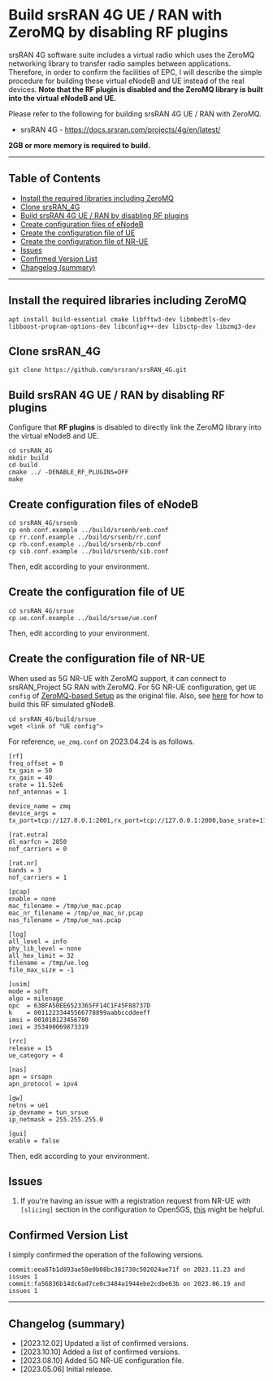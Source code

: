 # Build srsRAN 4G UE / RAN with ZeroMQ by disabling RF plugins
srsRAN 4G software suite includes a virtual radio which uses the ZeroMQ networking library to transfer radio samples between applications.
Therefore, in order to confirm the facilities of EPC, I will describe the simple procedure for building these virtual eNodeB and UE instead of the real devices.
**Note that the RF plugin is disabled and the ZeroMQ library is built into the virtual eNodeB and UE.**

Please refer to the following for building srsRAN 4G UE / RAN with ZeroMQ.
- srsRAN 4G - https://docs.srsran.com/projects/4g/en/latest/

**2GB or more memory is required to build.**

---

<a id="toc"></a>

## Table of Contents

- [Install the required libraries including ZeroMQ](#install_libs)
- [Clone srsRAN_4G](#clone_srsran)
- [Build srsRAN 4G UE / RAN by disabling RF plugins](#build)
- [Create configuration files of eNodeB](#create_enb_config)
- [Create the configuration file of UE](#create_ue_config)
- [Create the configuration file of NR-UE](#create_nr_ue_config)
- [Issues](#issues)
- [Confirmed Version List](#ver_list)
- [Changelog (summary)](#changelog)

---

<a id="install_libs"></a>

## Install the required libraries including ZeroMQ

```
apt install build-essential cmake libfftw3-dev libmbedtls-dev libboost-program-options-dev libconfig++-dev libsctp-dev libzmq3-dev
```

<a id="clone_srsran"></a>

## Clone srsRAN_4G

```
git clone https://github.com/srsran/srsRAN_4G.git
```

<a id="build"></a>

## Build srsRAN 4G UE / RAN by disabling RF plugins

Configure that **RF plugins** is disabled to directly link the ZeroMQ library into the virtual eNodeB and UE.
```
cd srsRAN_4G
mkdir build
cd build
cmake ../ -DENABLE_RF_PLUGINS=OFF
make
```

<a id="create_enb_config"></a>

## Create configuration files of eNodeB

```
cd srsRAN_4G/srsenb
cp enb.conf.example ../build/srsenb/enb.conf
cp rr.conf.example ../build/srsenb/rr.conf
cp rb.conf.example ../build/srsenb/rb.conf
cp sib.conf.example ../build/srsenb/sib.conf
```
Then, edit according to your environment.

<a id="create_ue_config"></a>

## Create the configuration file of UE

```
cd srsRAN_4G/srsue
cp ue.conf.example ../build/srsue/ue.conf
```
Then, edit according to your environment.

<a id="create_nr_ue_config"></a>

## Create the configuration file of NR-UE

When used as 5G NR-UE with ZeroMQ support, it can connect to srsRAN_Project 5G RAN with ZeroMQ.
For 5G NR-UE configuration, get `UE config` of [ZeroMQ-based Setup](https://docs.srsran.com/projects/project/en/latest/tutorials/source/srsUE/source/index.html#zeromq-based-setup) as the original file.
Also, see [here](https://github.com/s5uishida/build_srsran_5g_zmq) for how to build this RF simulated gNodeB.
```
cd srsRAN_4G/build/srsue
wget <link of "UE config">
```
For reference, `ue_zmq.conf` on 2023.04.24 is as follows.
```
[rf]
freq_offset = 0
tx_gain = 50
rx_gain = 40
srate = 11.52e6
nof_antennas = 1

device_name = zmq
device_args = tx_port=tcp://127.0.0.1:2001,rx_port=tcp://127.0.0.1:2000,base_srate=11.52e6

[rat.eutra]
dl_earfcn = 2850
nof_carriers = 0

[rat.nr]
bands = 3
nof_carriers = 1

[pcap]
enable = none
mac_filename = /tmp/ue_mac.pcap
mac_nr_filename = /tmp/ue_mac_nr.pcap
nas_filename = /tmp/ue_nas.pcap

[log]
all_level = info
phy_lib_level = none
all_hex_limit = 32
filename = /tmp/ue.log
file_max_size = -1

[usim]
mode = soft
algo = milenage
opc  = 63BFA50EE6523365FF14C1F45F88737D
k    = 00112233445566778899aabbccddeeff
imsi = 001010123456780
imei = 353490069873319

[rrc]
release = 15
ue_category = 4

[nas]
apn = srsapn
apn_protocol = ipv4

[gw]
netns = ue1
ip_devname = tun_srsue
ip_netmask = 255.255.255.0

[gui]
enable = false

```
Then, edit according to your environment.

<a id="issues"></a>

## Issues

1. If you're having an issue with a registration request from NR-UE with `[slicing]` section in the configuration to Open5GS, [this](https://github.com/srsran/srsRAN_4G/pull/1214) might be helpful.

<a id="ver_list"></a>

## Confirmed Version List

I simply confirmed the operation of the following versions.
```
commit:eea87b1d893ae58e0b08bc381730c502024ae71f on 2023.11.23 and issues 1
commit:fa56836b14dc6ad7ce0c3484a1944ebe2cdbe63b on 2023.06.19 and issues 1
```

---

<a id="changelog"></a>

## Changelog (summary)

- [2023.12.02] Updated a list of confirmed versions.
- [2023.10.10] Added a list of confirmed versions.
- [2023.08.10] Added 5G NR-UE configuration file.
- [2023.05.06] Initial release.

